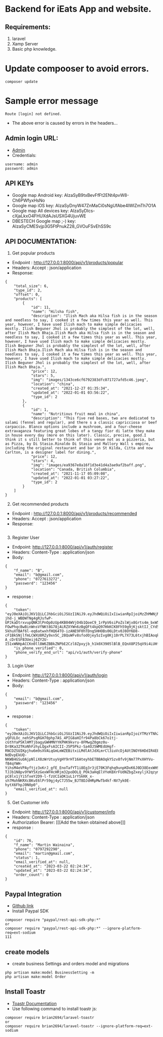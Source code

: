# Backend for iEats App and website.

## Requirements:
1. laravel
2. Xamp Server
3. Basic php knowledge.

# Update compooser to avoid errors.
```
composer update
```

# Sample error message
```
Route [login] not defined.
```
- The above error is caused by errors in the headers...

## Admin login URL:
- [Admin](http://localhost:8000/admin)
- Credentials:
```
username: admin
password: admin
```

## API KEYs
- Google map Android key: AIzaSyB9txBevFfFt2ENt4pvW8-Ch6PWfyxHsNo
- Google map iOS key: AIzaSyDnyW47ZnMaCi0sNgUfAbe4lWIZmTh7O1A
- Google map All devices key: AIzaSyDIcs-cXjaLkxO4FHUXdAJsUSXG4UjuvWE
- DBESTECH Google map ;-) key: AIzaSyCMESvjp3G5FtPnukZ28_GVOuFSvEhSS9c


## API DOCUMENTATION:
1. Get popular products
- Endpoint : http://127.0.0.1:8000/api/v1/products/popular
- Headers: Accept : json/application
- Response: 
```
{
    "total_size": 6,
    "type_id": 2,
    "offset": 0,
    "products": [
        {
            "id": 11,
            "name": "Hilsha fish",
            "description": "Ilish Mach aka Hilsa fish is in the season and needless to say, I cooked it a few times this year as well. This year, however, I have used Ilish mach to make simple delicacies mostly. Ilish Beguner Jhol is probably the simplest of the lot, well, after Ilish Mach Bhaja.Ilish Mach aka Hilsa fish is in the season and needless to say, I cooked it a few times this year as well. This year, however, I have used Ilish mach to make simple delicacies mostly. Ilish Beguner Jhol is probably the simplest of the lot, well, after Ilish Mach Bhaja.Ilish Mach aka Hilsa fish is in the season and needless to say, I cooked it a few times this year as well. This year, however, I have used Ilish mach to make simple delicacies mostly. Ilish Beguner Jhol is probably the simplest of the lot, well, after Ilish Mach Bhaja.",
            "price": 12,
            "stars": 5,
            "img": "images/1343ce6cf6792383dfc071727afd5c46.jpeg",
            "location": "china",
            "created_at": "2021-12-27 01:35:34",
            "updated_at": "2022-01-01 03:56:22",
            "type_id": 2
        },
        {
            "id": 1,
            "name": "Nutritious fruit meal in china",
            "description": "This five red bases, two are dedicated to salami (fennel and regular), and there s a classic capricciosa or beef carpaccio. Blanco options include a mushroom, and a four-cheese extravaganza featuring great lobes of a tangy fior di latte they make in house every day (more on this later). Classic, precise, good.I think it s still better to think of this venue not as a pizzeria, but as Pizza, by Di Stasio.Rinaldo Di Stasio and Mallory Wall s empire, including the original restaurant and bar in St Kilda, Citta and now Carlton, is a designer label for dining.",
            "price": 12,
            "stars": 4,
            "img": "images/ea9367e8a16f1d3e41d4a3ae9af2baff.png",
            "location": "Canada, British Columbia",
            "created_at": "2021-11-17 05:09:08",
            "updated_at": "2022-01-01 03:27:22",
            "type_id": 2
        }
    ]
}
```

2. Get recommended products
- Endpoint : http://127.0.0.1:8000/api/v1/products/recommended
- Headers: Accept : json/application
- Response: 
```

```

3. Register User
- Endpoint: http://127.0.0.1:8000/api/v1/auth/register
- Headers: Content-Type : application/json
- Body:
```
{
    "f_name": "B",
    "email": "b@gmail.com",
    "phone": "0727613272",
    "password": "123456"
}
```
- response : 
```
{
    "token": "eyJ0eXAiOiJKV1QiLCJhbGciOiJSUzI1NiJ9.eyJhdWQiOiIxIiwianRpIjoiMzZhMWNjNWQzN2JjODg5OWZjOWU2M2IzNDIxNTg1NDJhNmVmYWIwMjI0OGQwN2JhNDY5ZjU1ZjAyNjI2ZmJhOWI0M2RmYWVkNjczMTgyNzMiLCJpYXQiOjE2Nzk3NDQyNzAuMDc3MTg4LCJuYmYiOjE2Nzk3NDQyNzAuMDc3MTg5LCJleHAiOjE3MTEzNjY2NzAuMDc1MzQzLCJzdWIiOiI3OSIsInNjb3BlcyI6W119.JVGpPBDojznSNF98DNzNpoTDVmQ4qA65fTfqQ46FWeSCnhbqwyNAftDfCBdQ8c_csdJy8YkhB-jhd-j_WBDWTNg4gRJsfwP-UPJkaDtrxvupQNK3lPnOp0zUp4KB04WVjO4b1QoeC9_1rPpV6siPoZslWjx8Grts4m_bxW5SxJseqZP0bC3Frut2aa2KWxFBVd44AwCbE4M-FOwPhqcBwBinWnsVfNKt8G78jALRZXYWn6zBgQFt4kpQ97HkKCK0Fh59g9jKjsktIJ_CYd5hQnTAmeP7AvZaMsz2kKcfg_ZuKSWFgxsLbMIHkbe0bsBVknDcjf7-5khuXTBAf6l-eq6atwxhfHQ64TO-izANE9F0hTDng5HHOBs06LDtv0J8OY6D8-cF1BkSNjlfmLCWXU8RZy9xn5C_28QuWFv8sfodOjey5zIvg8Kj10rPL7X73L6txjhBIAoqkhx5BTdoFC0Y1R-A_cDrESFB3Ueij6ZY2U-I51xWNHpACCKn0ll8W6ZBBkZNPbE2Czl8Zpxyjb_h1k0X3905lBlB_EQnX8P25qV9i4LUHfbAWy6Q2QfRkVvapHKeJ1_Px0ho7aBPxWQpqOb0rvkkoajZR10J_juZbWl5j2VleDs3vyChVemUSfTcsBTGeyoCXOvnOjaWhNwPFCLp5bWxp6x8Dn4XNV8",
    "is_phone_verified": 0,
    "phone_verify_end_url": "api/v1/auth/verify-phone"
}
```

3. Login User
- Endpoint: http://127.0.0.1:8000/api/v1/auth/login
- Headers: Content-Type : application/json
- Body:
```
{
    "email": "b@gmail.com",
    "password": "123456"
}
```
- response : 
```
{
    "token": "eyJ0eXAiOiJKV1QiLCJhbGciOiJSUzI1NiJ9.eyJhdWQiOiIxIiwianRpIjoiYTMzYTNhZmUzMjYzNDA1MjJmZTk0MjVhZDMzODhmYWNjMzNkMzg0YjJhOWIwMzI1ZjAzNjkyZTY0OTViMGMzOWFlNzM4M2E5ODNmMGFmMTkiLCJpYXQiOjE2Nzk3NDUyNjMuMTM1MTI3LCJuYmYiOjE2Nzk3NDUyNjMuMTM1MTI4LCJleHAiOjE3MTEzNjc2NjMuMTMwODM3LCJzdWIiOiI3OSIsInNjb3BlcyI6W119.Jw0q22oMsjiV-yQFULOc_nehSPsqRGH70php7AS_4PIG8aHIfr94Pa8bCk67o1tj-cGthYaPSKlHMTjbagyGWHMNYYKPHK9kvru-8FMwgZ0gmz0u-Dr8Ka32TKoNhFzhyLQgxFsAICII-J5P5Pkz-Sa4OJ5WMEdUHgf-RNCDZSUIKpjhu6m9sXVALqGmLmWZEBitxiLMdlAtJdXLmrCl3iuVcDjAUtINOY6HDdIR4EEdGQZicjom8axvSVIgPS85RtmJcXU_IuXrm2hRe4IwFjDKJQbZo-NdDvpEkUQ-NKWB4GSuOAjpNliX8zWrUtuyVgHY9rHT16AteyhbETBBAOqkYSzv8fv9jNm77PxXHYVu-fB4qYWH-YihsM4eVPAyftjz3xKrJ_gfE_EnoTafYT1i8Eg3r3jE70K3Fqhq9unpKDxK6J0D38EexWHSCV_7BUtSE0ycaFVIyXefkGEw7Q8cMvVJLmIOZ1ATRXD-TJJb1N8pv9YWY5XzGexWFHcHRjm32poDOLQ_POk3aHqElVYeKBXrFUdNZbgZxeyljX2qzymAJaQaUD3nM-pC8lx1jYiSfxeY2D9-l-fzUCIaDK1uL1rYSkKK_x-sh7MohNKRXcBKvE6lPr59gj4yC7J55w_BJT8DJdHRpMwTb4kf-NV7yk0E-hytX6FhpJ0N0p0",
    "email_verified_at": null
}
```

5. Get Customer info
- Endpoint: http://127.0.0.1:8000/api/v1/customer/info
- Headers: Content-Type : application/json
- Authorization Bearer: [[[Add the token obtained above]]]
- response :
```
{
    "id": 76,
    "f_name": "Martin Wainaina",
    "phone": "0797292290",
    "email": "martin@gmail.com",
    "status": 1,
    "email_verified_at": null,
    "created_at": "2023-03-22 02:24:34",
    "updated_at": "2023-03-22 02:24:34",
    "order_count": 0
}
```

## Paypal Integration
- [Github link](https://github.com/paypal/PayPal-PHP-SDK/wiki/Installation-Composer)
- Install Paypal SDK
```
composer require "paypal/rest-api-sdk-php:*"
or
composer require "paypal/rest-api-sdk-php:*" --ignore-platform-req=ext-sodium
111
```

## create models
- create business Settings and orders model and migrations
```
php artisan make:model BusinessSetting -m
php artisan make:model Order
```

## Install Toastr 
- [Toastr Documentation](https://packagist.org/packages/brian2694/laravel-toastr)
- Use following command to install toastr js:
```
composer require brian2694/laravel-toastr
or
composer require brian2694/laravel-toastr --ignore-platform-req=ext-sodium
```